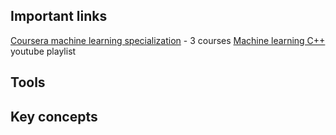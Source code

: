 ## Important links
[Coursera machine learning specialization](https://www.coursera.org/specializations/machine-learning-introduction) - 3 courses
[Machine learning C++](https://www.youtube.com/watch?v=E1K9SZCm0fQ&list=PL79n_WS-sPHKklEvOLiM1K94oJBsGnz71) youtube playlist

## Tools

## Key concepts
